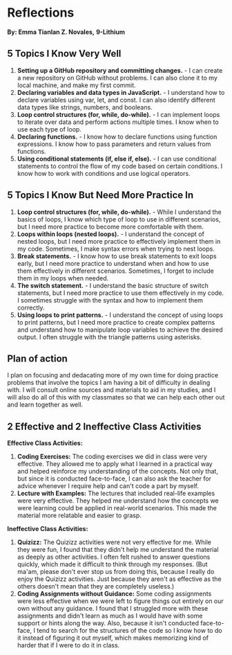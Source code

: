 # Reflections
**By: Emma Tianlan Z. Novales,**
**9-Lithium**

## 5 Topics I Know Very Well
1. **Setting up a GitHub repository and committing changes.** - I can create a new repository on GitHub without problems. I can also clone it to my local machine, and make my first commit.
2. **Declaring variables and data types in JavaScript.** - I understand how to declare variables using var, let, and const. I can also identify different data types like strings, numbers, and booleans.
3. **Loop control structures (for, while, do-while).** - I can implement loops to iterate over data and perform actions multiple times. I know when to use each type of loop. 
4. **Declaring functions.** - I know how to declare functions using function expressions. I know how to pass parameters and return values from functions. 
5. **Using conditional statements (if, else if, else).** - I can use conditional statements to control the flow of my code based on certain conditions. I know how to work with conditions and use logical operators.

## 5 Topics I Know But Need More Practice In
1. **Loop control structures (for, while, do-while).** - While I understand the basics of loops, I know which type of loop to use in different scenarios, but I need more practice to become more comfortable with them.
2. **Loops within loops (nested loops).** - I understand the concept of nested loops, but I need more practice to effectively implement them in my code. Sometimes, I make syntax errors when trying to nest loops.
3. **Break statements.** - I know how to use break statements to exit loops early, but I need more practice to understand when and how to use them effectively in different scenarios. Sometimes, I forget to include them in my loops when needed.
4. **The switch statement.** - I understand the basic structure of switch statements, but I need more practice to use them effectively in my code. I sometimes struggle with the syntax and how to implement them correctly.
5. **Using loops to print patterns.** - I understand the concept of using loops to print patterns, but I need more practice to create complex patterns and understand how to manipulate loop variables to achieve the desired output. I often struggle with the triangle patterns using asterisks.

## Plan of action
I plan on focusing and dedacating more of my own time for doing practice problems that involve the topics I am having a bit of difficulty in dealing with. I will consult online sources and materials to aid in my studies, and I will also do all of this with my classmates so that we can help each other out and learn together as well.

## 2 Effective and 2 Ineffective Class Activities
**Effective Class Activities:**
1. **Coding Exercises:** The coding exercises we did in class were very effective. They allowed me to apply what I learned in a practical way and helped reinforce my understanding of the concepts. Not only that, but since it is conducted face-to-face, I can also ask the teacher for advice whenever I require help and can't code a part by myself.
2. **Lecture with Examples:** The lectures that included real-life examples were very effective. They helped me understand how the concepts we were learning could be applied in real-world scenarios. This made the material more relatable and easier to grasp.

**Ineffective Class Activities:**
1. **Quizizz:** The Quizizz activities were not very effective for me. While they were fun, I found that they didn't help me understand the material as deeply as other activities. I often felt rushed to answer questions quickly, which made it difficult to think through my responses. (But ma'am, please don't ever stop us from doing this,  because I really do enjoy the Quizizz activities. Just because they aren't as effective as the others doesn't mean that they are completely useless.)
2. **Coding Assignments without Guidance:** Some coding assignments were less effective when we were left to figure things out entirely on our own without any guidance. I found that I struggled more with these assignments and didn't learn as much as I would have with some support or hints along the way. Also, because it isn't  conducted face-to-face, I tend to search for the structures of the code so I know how to do it instead of figuring it out myself, which makes memorizing kind of harder that if I were to do it in class.
